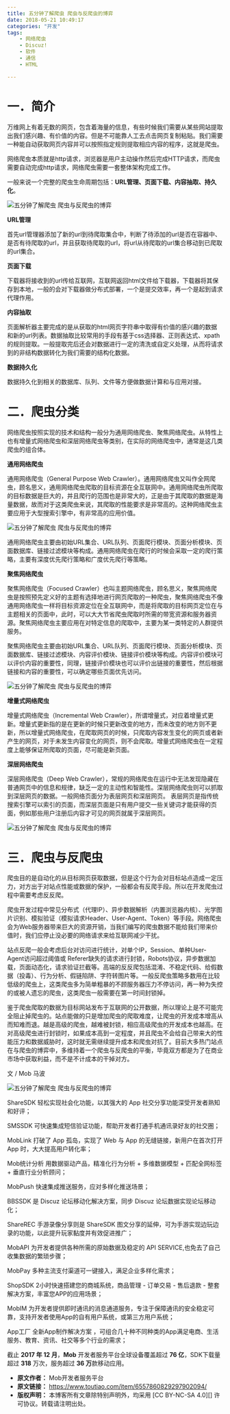 ```yaml
---
title: 五分钟了解爬虫 爬虫与反爬虫的博弈
date: 2018-05-21 10:49:17
categories: "开发"
tags:
	- 网络爬虫
	- Discuz!
	- 软件
	- 通信
	- HTML

---
```


# 一．简介  #

万维网上有着无数的网页，包含着海量的信息，有些时候我们需要从某些网站提取出我们感兴趣、有价值的内容。但是不可能靠人工去点击网页复制粘贴。我们需要一种能自动获取网页内容并可以按照指定规则提取相应内容的程序，这就是爬虫。

网络爬虫本质就是http请求，浏览器是用户主动操作然后完成HTTP请求，而爬虫需要自动完成http请求，网络爬虫需要一套整体架构完成工作。

一般来说一个完整的爬虫生命周期包括：**URL管理、页面下载、内容抽取、持久化**。

![五分钟了解爬虫 爬虫与反爬虫的博弈][JN7F-FV3Y-JQYA.jpg]

**URL管理**

首先url管理器添加了新的url到待爬取集合中，判断了待添加的url是否在容器中、是否有待爬取的url，并且获取待爬取的url，将url从待爬取的url集合移动到已爬取的url集合。

**页面下载**

下载器将接收到的url传给互联网，互联网返回html文件给下载器，下载器将其保存到本地，一般的会对下载器做分布式部署，一个是提交效率，再一个是起到请求代理作用。

**内容抽取**

页面解析器主要完成的是从获取的html网页字符串中取得有价值的感兴趣的数据和新的url列表。数据抽取比较常用的手段有基于css选择器、正则表达式、xpath的规则提取。一般提取完后还会对数据进行一定的清洗或自定义处理，从而将请求到的非结构数据转化为我们需要的结构化数据。

**数据持久化**

数据持久化到相关的数据库、队列、文件等方便做数据计算和与应用对接。

# 二．爬虫分类 #

网络爬虫按照实现的技术和结构一般分为通用网络爬虫、聚焦网络爬虫。从特性上也有增量式网络爬虫和深层网络爬虫等类别，在实际的网络爬虫中，通常是这几类爬虫的组合体。

**通用网络爬虫**

通用网络爬虫（General Purpose Web Crawler）。通用网络爬虫又叫作全网爬虫，顾名思义，通用网络爬虫爬取的目标资源在全互联网中。通用网络爬虫所爬取的目标数据是巨大的，并且爬行的范围也是非常大的，正是由于其爬取的数据是海量数据，故而对于这类爬虫来说，其爬取的性能要求是非常高的。这种网络爬虫主要应用于大型搜索引擎中，有非常高的应用价值。

![五分钟了解爬虫 爬虫与反爬虫的博弈][B2UE-YQNB-REVV.jpg]

通用网络爬虫主要由初始URL集合、URL队列、页面爬行模块、页面分析模块、页面数据库、链接过滤模块等构成。通用网络爬虫在爬行的时候会采取一定的爬行策略，主要有深度优先爬行策略和广度优先爬行等策略。

**聚焦网络爬虫**

聚焦网络爬虫（Focused Crawler）也叫主题网络爬虫，顾名思义，聚焦网络爬虫是按照预先定义好的主题有选择地进行网页爬取的一种爬虫，聚焦网络爬虫不像通用网络爬虫一样将目标资源定位在全互联网中，而是将爬取的目标网页定位在与主题相关的页面中，此时，可以大大节省爬虫爬取时所需的带宽资源和服务器资源。聚焦网络爬虫主要应用在对特定信息的爬取中，主要为某一类特定的人群提供服务。

聚焦网络爬虫主要由初始URL集合、URL队列、页面爬行模块、页面分析模块、页面数据库、链接过滤模块、内容评价模块、链接评价模块等构成。内容评价模块可以评价内容的重要性，同理，链接评价模块也可以评价出链接的重要性，然后根据链接和内容的重要性，可以确定哪些页面优先访问。

![五分钟了解爬虫 爬虫与反爬虫的博弈][ZEAE-YIUN-QJVY.jpg]

**增量式网络爬虫**

增量式网络爬虫（Incremental Web Crawler），所谓增量式，对应着增量式更新。增量式更新指的是在更新的时候只更新改变的地方，而未改变的地方则不更新，所以增量式网络爬虫，在爬取网页的时候，只爬取内容发生变化的网页或者新产生的网页，对于未发生内容变化的网页，则不会爬取。增量式网络爬虫在一定程度上能够保证所爬取的页面，尽可能是新页面。

**深层网络爬虫**

深层网络爬虫（Deep Web Crawler），常规的网络爬虫在运行中无法发现隐藏在普通网页中的信息和规律，缺乏一定的主动性和智能性。深层网络爬虫则可以抓取到深层网页的数据。一般网络页面分为表层网页和深层网页。 表层网页是指传统搜索引擎可以索引的页面，而深层页面是只有用户提交一些关键词才能获得的页面，例如那些用户注册后内容才可见的网页就属于深层网页。

![五分钟了解爬虫 爬虫与反爬虫的博弈][UUBE-QJFA-2QFB.jpg]

# 三．爬虫与反爬虫 #

爬虫目的是自动化的从目标网页获取数据，但是这个行为会对目标站点造成一定压力，对方出于对站点性能或数据的保护，一般都会有反爬手段。所以在开发爬虫过程中需要考虑反反爬。

爬虫开发过程中常见分布式（代理IP）、异步数据解析（内置浏览器内核）、光学图片识别、模拟验证（模拟请求Header、User-Agent、Token）等手段。网络爬虫会为Web服务器带来巨大的资源开销，当我们编写的爬虫数据不能给我们带来价值时，我们应停止没必要的网络请求来给互联网减少干扰。

站点反爬一般会考虑后台对访问进行统计，对单个IP，Session、单种User-Agent访问超过阈值或 Referer缺失的请求进行封锁，Robots协议，异步数据加载，页面动态化，请求验证拦截等。高端的反反爬包括混淆、不稳定代码、给假数据（投毒）、行为分析、假链陷阱、字符转图片等。一般反爬虫策略多数用在比较低级的爬虫上，这类爬虫多为简单粗暴的不顾服务器压力不停访问，再一种为失控的或被人遗忘的爬虫，这类爬虫一般需要在第一时间封锁掉。

鉴于爬虫爬取的数据为目标网站发布于互联网的公开数据，所以理论上是不可能完全阻止掉爬虫的。站点能做的只是增加爬虫的爬取难度，让爬虫的开发成本增高从而知难而退。越是高级的爬虫，越难被封锁，相应高级爬虫的开发成本也越高。在对高级爬虫进行封锁时，如果成本高到一定程度，并且爬虫不会给自己带来大的性能压力和数据威胁时，这时就无需继续提升成本和爬虫对抗了。目前大多热门站点在与爬虫的博弈中，多维持着一个爬虫与反爬虫的平衡，毕竟双方都是为了在商业市场中获取利益，而不是不计成本的干掉对方。

文 / Mob 马波

![五分钟了解爬虫 爬虫与反爬虫的博弈][2YZ2-AFBI-NENA.jpg]

ShareSDK 轻松实现社会化功能，以其强大的 App 社交分享功能深受开发者熟知和好评；

SMSSDK 可快速集成短信验证功能，帮助开发者打通手机通讯录好友的社交圈；

MobLink 打破了 App 孤岛，实现了 Web 与 App 的无缝链接，新用户在首次打开 App 时，大大提高用户转化率；

Mob统计分析 用数据驱动产品，精准化行为分析 + 多维数据模型 + 匹配全网标签 + 垂直行业分析顾问；

MobPush 快速集成推送服务，应对多样化推送场景；

BBSSDK 是 Discuz 论坛移动化解决方案，同步 Discuz 论坛数据实现论坛移动化；

ShareREC 手游录像分享则是 ShareSDK 图文分享的延伸，可为手游实现边玩边录的功能，以此提升玩家黏度并有效促进推广；

MobAPI 为开发者提供各种所需的原始数据及稳定的 API SERVICE,也免去了自己收集数据的繁琐步骤；

MobPay 多种主流支付渠道可一键接入，满足企业多样化需求；

ShopSDK 2小时快速搭建您的商城系统，商品管理 - 订单交易 - 售后退款 - 整套解决方案，丰富您APP的应用场景；

MobIM 为开发者提供即时通讯的消息通道服务，专注于保障通讯的安全稳定可靠，支持开发者使用App的自有用户系统，或第三方用户系统；

App工厂 全新App制作解决方案 ，可组合几十种不同种类的App满足电商、生活服务、教育、资讯、社交等多个行业的需求；

截止 **2017 年 12 月**，**Mob** 开发者服务平台全球设备覆盖超过 **76 亿**，SDK下载量超过 **318** 万次，服务超过 **36 万**款移动应用。


[JN7F-FV3Y-JQYA.jpg]: /pro/os/crawler/JN7F-FV3Y-JQYA.jpg
[B2UE-YQNB-REVV.jpg]: /pro/os/crawler/B2UE-YQNB-REVV.jpg
[ZEAE-YIUN-QJVY.jpg]: /pro/os/crawler/ZEAE-YIUN-QJVY.jpg
[UUBE-QJFA-2QFB.jpg]: /pro/os/crawler/UUBE-QJFA-2QFB.jpg
[2YZ2-AFBI-NENA.jpg]: /pro/os/crawler/2YZ2-AFBI-NENA.jpg
 *  **原文作者：** Mob开发者服务平台
 *  **原文链接：** https://www.toutiao.com/item/6557860829297902094/
 *  **版权声明：** 本博客所有文章除特别声明外，均采用 [CC BY-NC-SA 4.0][] 许可协议。转载请注明出处。